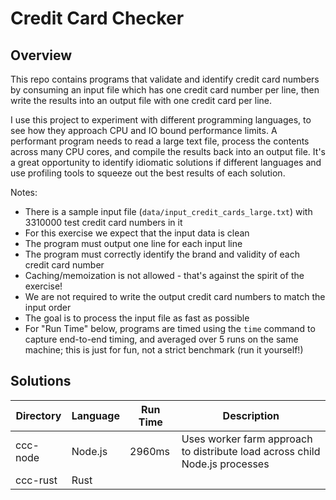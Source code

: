 # Credit Card Checker

## Overview

This repo contains programs that validate and identify credit card numbers by consuming an input file which has one credit card number per line, then write the results into an output file with one credit card per line.

I use this project to experiment with different programming languages, to see how they approach CPU and IO bound performance limits. A performant program needs to read a large text file, process the contents across many CPU cores, and compile the results back into an output file. It's a great opportunity to identify idiomatic solutions if different languages and use profiling tools to squeeze out the best results of each solution.

Notes:

- There is a sample input file (`data/input_credit_cards_large.txt`) with 3310000 test credit card numbers in it
- For this exercise we expect that the input data is clean
- The program must output one line for each input line
- The program must correctly identify the brand and validity of each credit card number
- Caching/memoization is not allowed - that's against the spirit of the exercise!
- We are not required to write the output credit card numbers to match the input order
- The goal is to process the input file as fast as possible
- For "Run Time" below, programs are timed using the `time` command to capture end-to-end timing, and averaged over 5 runs on the same machine; this is just for fun, not a strict benchmark (run it yourself!)

## Solutions

| Directory | Language | Run Time | Description                                                                 |
| --------- | -------- | -------- | --------------------------------------------------------------------------- |
| ccc-node  | Node.js  | 2960ms   | Uses worker farm approach to distribute load across child Node.js processes |
| ccc-rust  | Rust     |          |                                                                             |
